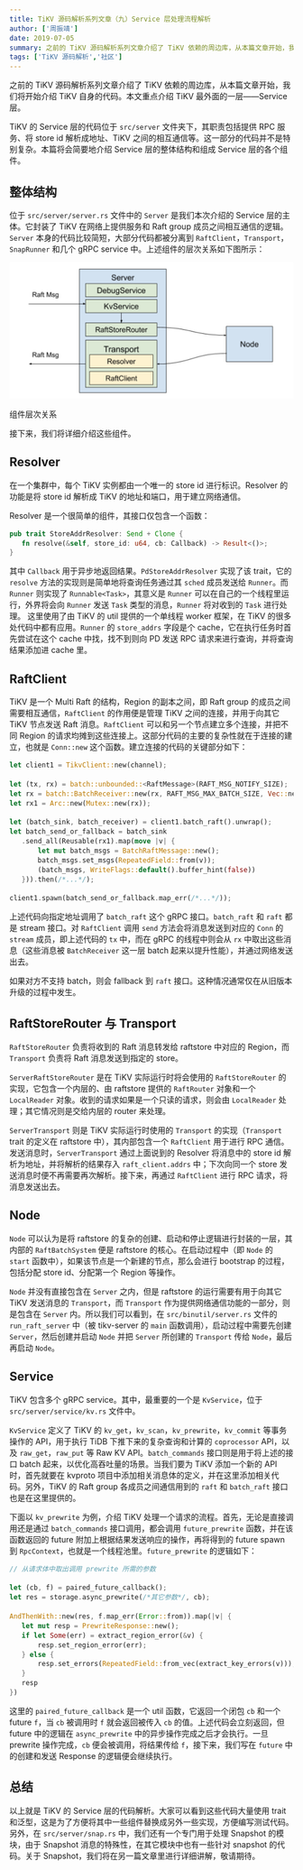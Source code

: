 ```yaml
---
title: TiKV 源码解析系列文章（九）Service 层处理流程解析
author: ['周振靖']
date: 2019-07-05
summary: 之前的 TiKV 源码解析系列文章介绍了 TiKV 依赖的周边库，从本篇文章开始，我们将开始介绍 TiKV 自身的代码。本文重点介绍 TiKV 最外面的一层——Service 层。
tags: ['TiKV 源码解析','社区']
---
```


之前的 TiKV 源码解析系列文章介绍了 TiKV 依赖的周边库，从本篇文章开始，我们将开始介绍 TiKV 自身的代码。本文重点介绍 TiKV 最外面的一层——Service 层。

TiKV 的 Service 层的代码位于 `src/server` 文件夹下，其职责包括提供 RPC 服务、将 store id 解析成地址、TiKV 之间的相互通信等。这一部分的代码并不是特别复杂。本篇将会简要地介绍 Service 层的整体结构和组成 Service 层的各个组件。

## 整体结构

位于 `src/server/server.rs` 文件中的 `Server` 是我们本次介绍的 Service 层的主体。它封装了 TiKV 在网络上提供服务和 Raft group 成员之间相互通信的逻辑。`Server` 本身的代码比较简短，大部分代码都被分离到 `RaftClient`，`Transport`，`SnapRunner` 和几个 gRPC service 中。上述组件的层次关系如下图所示：

![组件层次关系](media/tikv-source-code-reading-9/1.png)

<div class="caption-center">组件层次关系</div>

接下来，我们将详细介绍这些组件。

## Resolver

在一个集群中，每个 TiKV 实例都由一个唯一的 store id 进行标识。Resolver 的功能是将 store id 解析成 TiKV 的地址和端口，用于建立网络通信。

Resolver 是一个很简单的组件，其接口仅包含一个函数：

```rust
pub trait StoreAddrResolver: Send + Clone {
   fn resolve(&self, store_id: u64, cb: Callback) -> Result<()>;
}
```

其中 `Callback` 用于异步地返回结果。`PdStoreAddrResolver` 实现了该 trait，它的 `resolve` 方法的实现则是简单地将查询任务通过其 `sched` 成员发送给 `Runner`。而 `Runner` 则实现了 `Runnable<Task>`，其意义是 `Runner` 可以在自己的一个线程里运行，外界将会向 `Runner` 发送 `Task` 类型的消息，`Runner` 将对收到的 `Task` 进行处理。 这里使用了由 TiKV 的 util 提供的一个单线程 worker 框架，在 TiKV 的很多处代码中都有应用。`Runner` 的 `store_addrs` 字段是个 cache，它在执行任务时首先尝试在这个 cache 中找，找不到则向 PD 发送 RPC 请求来进行查询，并将查询结果添加进 cache 里。

## RaftClient

TiKV 是一个 Multi Raft 的结构，Region 的副本之间，即 Raft group 的成员之间需要相互通信，`RaftClient` 的作用便是管理 TiKV 之间的连接，并用于向其它 TiKV 节点发送 Raft 消息。`RaftClient` 可以和另一个节点建立多个连接，并把不同 Region 的请求均摊到这些连接上。这部分代码的主要的复杂性就在于连接的建立，也就是 `Conn::new` 这个函数。建立连接的代码的关键部分如下：

```rust
let client1 = TikvClient::new(channel);

let (tx, rx) = batch::unbounded::<RaftMessage>(RAFT_MSG_NOTIFY_SIZE);
let rx = batch::BatchReceiver::new(rx, RAFT_MSG_MAX_BATCH_SIZE, Vec::new, |v, e| v.push(e));
let rx1 = Arc::new(Mutex::new(rx));

let (batch_sink, batch_receiver) = client1.batch_raft().unwrap();
let batch_send_or_fallback = batch_sink
   .send_all(Reusable(rx1).map(move |v| {
       let mut batch_msgs = BatchRaftMessage::new();
       batch_msgs.set_msgs(RepeatedField::from(v));
       (batch_msgs, WriteFlags::default().buffer_hint(false))
   })).then(/*...*/);

client1.spawn(batch_send_or_fallback.map_err(/*...*/));
```

上述代码向指定地址调用了 `batch_raft` 这个 gRPC 接口。`batch_raft` 和 `raft` 都是 stream 接口。对 `RaftClient` 调用 `send` 方法会将消息发送到对应的 `Conn` 的 `stream` 成员，即上述代码的 `tx` 中，而在 gRPC 的线程中则会从 `rx` 中取出这些消息（这些消息被 `BatchReceiver` 这一层 batch 起来以提升性能），并通过网络发送出去。

如果对方不支持 batch，则会 fallback 到 `raft` 接口。这种情况通常仅在从旧版本升级的过程中发生。

## RaftStoreRouter 与 Transport

`RaftStoreRouter` 负责将收到的 Raft 消息转发给 raftstore 中对应的 Region，而 `Transport` 负责将 Raft 消息发送到指定的 store。

`ServerRaftStoreRouter` 是在 TiKV 实际运行时将会使用的 `RaftStoreRouter` 的实现，它包含一个内层的、由 raftstore 提供的 `RaftRouter` 对象和一个 `LocalReader` 对象。收到的请求如果是一个只读的请求，则会由 `LocalReader` 处理；其它情况则是交给内层的 router 来处理。

`ServerTransport` 则是 TiKV 实际运行时使用的 `Transport` 的实现（`Transport` trait 的定义在 raftstore 中），其内部包含一个 `RaftClient` 用于进行 RPC 通信。发送消息时，`ServerTransport` 通过上面说到的 Resolver 将消息中的 store id 解析为地址，并将解析的结果存入 `raft_client.addrs` 中；下次向同一个 store 发送消息时便不再需要再次解析。接下来，再通过 `RaftClient` 进行 RPC 请求，将消息发送出去。

## Node

`Node` 可以认为是将 raftstore 的复杂的创建、启动和停止逻辑进行封装的一层，其内部的 `RaftBatchSystem` 便是 raftstore 的核心。在启动过程中（即 `Node` 的 `start` 函数中），如果该节点是一个新建的节点，那么会进行 bootstrap 的过程，包括分配 store id、分配第一个 Region 等操作。

`Node` 并没有直接包含在 `Server` 之内，但是 raftstore 的运行需要有用于向其它 TiKV 发送消息的 `Transport`，而 `Transport` 作为提供网络通信功能的一部分，则是包含在 `Server` 内。所以我们可以看到，在 `src/binutil/server.rs` 文件的 `run_raft_server` 中（被 tikv-server 的 `main` 函数调用），启动过程中需要先创建 `Server`，然后创建并启动 `Node` 并把 `Server` 所创建的 `Transport` 传给 `Node`，最后再启动 `Node`。

## Service

TiKV 包含多个 gRPC service。其中，最重要的一个是 `KvService`，位于 `src/server/service/kv.rs` 文件中。

`KvService` 定义了 TiKV 的 `kv_get`，`kv_scan`，`kv_prewrite`，`kv_commit` 等事务操作的 API，用于执行 TiDB 下推下来的复杂查询和计算的 `coprocessor` API，以及 `raw_get`，`raw_put` 等 Raw KV API。`batch_commands` 接口则是用于将上述的接口 batch 起来，以优化高吞吐量的场景。当我们要为 TiKV 添加一个新的 API 时，首先就要在 kvproto 项目中添加相关消息体的定义，并在这里添加相关代码。另外，TiKV 的 Raft group 各成员之间通信用到的 `raft` 和 `batch_raft` 接口也是在这里提供的。

下面以 `kv_prewrite` 为例，介绍 TiKV 处理一个请求的流程。首先，无论是直接调用还是通过 `batch_commands` 接口调用，都会调用 `future_prewrite` 函数，并在该函数返回的 future 附加上根据结果发送响应的操作，再将得到的 future spawn 到 `RpcContext`，也就是一个线程池里。`future_prewrite` 的逻辑如下：

```rust
// 从请求体中取出调用 prewrite 所需的参数

let (cb, f) = paired_future_callback();
let res = storage.async_prewrite(/*其它参数*/, cb);

AndThenWith::new(res, f.map_err(Error::from)).map(|v| {
   let mut resp = PrewriteResponse::new();
   if let Some(err) = extract_region_error(&v) {
       resp.set_region_error(err);
   } else {
       resp.set_errors(RepeatedField::from_vec(extract_key_errors(v)));
   }
   resp
})
```

这里的 `paired_future_callback` 是一个 util 函数，它返回一个闭包 `cb` 和一个 future `f`，当 `cb` 被调用时 `f` 就会返回被传入 `cb` 的值。上述代码会立刻返回，但 future 中的逻辑在 `async_prewrite` 中的异步操作完成之后才会执行。一旦 prewrite 操作完成，`cb` 便会被调用，将结果传给 `f`，接下来，我们写在 `future` 中的创建和发送 Response 的逻辑便会继续执行。

## 总结

以上就是 TiKV 的 Service 层的代码解析。大家可以看到这些代码大量使用 trait 和泛型，这是为了方便将其中一些组件替换成另外一些实现，方便编写测试代码。另外，在 `src/server/snap.rs` 中，我们还有一个专门用于处理 Snapshot 的模块，由于 Snapshot 消息的特殊性，在其它模块中也有一些针对 snapshot 的代码。关于 Snapshot，我们将在另一篇文章里进行详细讲解，敬请期待。
